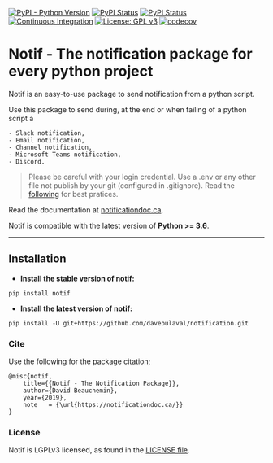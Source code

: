 [![PyPI - Python Version](https://img.shields.io/pypi/pyversions/notif)](https://pypi.org/project/notif/)
[![PyPI Status](https://badge.fury.io/py/notif.svg)](https://badge.fury.io/py/notif)
[![PyPI Status](https://pepy.tech/badge/notif)](https://pepy.tech/project/notif)
[![Continuous Integration](https://github.com/davebulaval/notification/workflows/Continuous%20Integration/badge.svg)](https://github.com/davebulaval/notification/actions?query=workflow%3A%22Continuous+Integration%22+branch%3Amaster)
[![License: GPL v3](https://img.shields.io/badge/License-GPL%20v3-blue.svg)](http://www.gnu.org/licenses/gpl-3.0)
[![codecov](https://codecov.io/gh/davebulaval/notification/branch/master/graph/badge.svg?token=43ARF9LF94)](https://codecov.io/gh/davebulaval/notification)

# Notif - The notification package for every python project

Notif is an easy-to-use package to send notification from a python script.

Use this package to send during, at the end or when failing of a python script a

    - Slack notification,
    - Email notification,
    - Channel notification,
    - Microsoft Teams notification,
    - Discord.
    
> Please be careful with your login credential. Use a .env or any other file not publish by your git (configured in .gitignore). Read the [following](https://stackoverflow.com/questions/2397822/what-is-the-best-practice-for-dealing-with-passwords-in-git-repositories) for best pratices.

    
Read the documentation at [notificationdoc.ca](https://notificationdoc.ca).

Notif is compatible with the latest version of __Python >= 3.6__.

---------

## Installation

- **Install the stable version of notif:**

```shell script
pip install notif
```

- **Install the latest version of notif:**

```shell script
pip install -U git+https://github.com/davebulaval/notification.git
```

### Cite
Use the following for the package citation;
```
@misc{notif,
    title={{Notif - The Notification Package}},
    author={David Beauchemin},
    year={2019},
    note   = {\url{https://notificationdoc.ca/}}
}
```

### License
Notif is LGPLv3 licensed, as found in the [LICENSE file](https://github.com/davebulaval/notification/blob/master/LICENSE).

